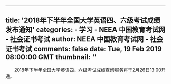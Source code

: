 
---
title: '2018年下半年全国大学英语四、六级考试成绩发布通知'
categories: 
    - 学习
    - NEEA 中国教育考试网 - 社会证书考试
author: NEEA 中国教育考试网 - 社会证书考试
comments: false
date: Tue, 19 Feb 2019 08:00:00 GMT
thumbnail: ''
---

<div>   
<p style="margin-left:0cm; margin-right:0cm; text-align:justify">　　2018年下半年全国大学英语四、六级考试成绩查询服务将于2月26日13:00开通。</p>

<p style="margin-left:0cm; margin-right:0cm; text-align:justify">　　</p>

<p style="margin-left:0cm; margin-right:0cm; text-align:justify">　　</p>  
</div>
            